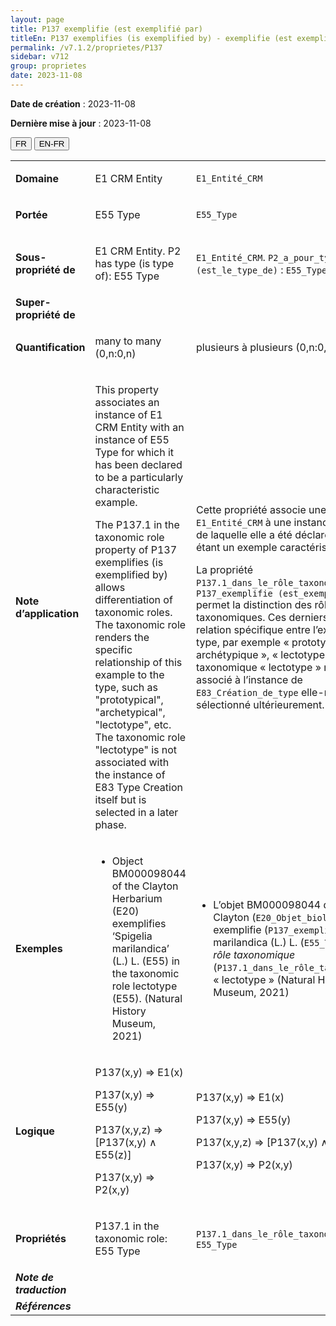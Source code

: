 ```yaml
---
layout: page
title: P137 exemplifie (est exemplifié par)
titleEn: P137 exemplifies (is exemplified by) - exemplifie (est exemplifié par)
permalink: /v7.1.2/proprietes/P137
sidebar: v712
group: proprietes
date: 2023-11-08
---
```


**Date de création** : 2023-11-08

**Dernière mise à jour** : 2023-11-08

<div class="lang-buttons">
 <button id="fr" class="activate">FR</button>
 <button id="en-fr">EN-FR</button>
</div>

<table>
<tbody>
<tr>
<td><strong>Domaine</strong></td>
<td class="en">
<p>E1 CRM Entity</p>
</td>
<td>
<p><code class="language-plaintext highlighter-rouge">E1_Entité_CRM</code></p>
</td>
</tr>
<tr>
<td><strong>Portée</strong></td>
<td class="en">
<p>E55 Type</p>
</td>
<td>
<p><code class="language-plaintext highlighter-rouge">E55_Type</code></p>
</td>
</tr>
<tr>
<td><strong>Sous-propriété de</strong></td>
<td class="en">
<p>E1 CRM Entity. P2 has type (is type of): E55 Type</p>
</td>
<td>
<p><code class="language-plaintext highlighter-rouge">E1_Entité_CRM</code>. <code class="language-plaintext highlighter-rouge">P2_a_pour_type (est_le_type_de)</code> : <code class="language-plaintext highlighter-rouge">E55_Type</code></p>
</td>
</tr>
<tr>
<td><strong>Super-propriété de</strong></td>
<td class="en">
</td>
<td>
</td>
</tr>
<tr>
<td><strong>Quantification</strong></td>
<td class="en">
<p>many to many (0,n:0,n)</p>
</td>
<td>
<p>plusieurs à plusieurs (0,n:0,n)</p>
</td>
</tr>
<tr>
<td><strong>Note d’application</strong></td>
<td class="en">
<p>This property associates an instance of E1 CRM Entity with an instance of E55 Type for which it has been declared to be a particularly characteristic example.</p>
<p>The P137.1 in the taxonomic role property of P137 exemplifies (is exemplified by) allows differentiation of taxonomic roles. The taxonomic role renders the specific relationship of this example to the type, such as "prototypical", "archetypical", "lectotype", etc. The taxonomic role "lectotype" is not associated with the instance of E83 Type Creation itself but is selected in a later phase.</p>
</td>
<td>
<p>Cette propriété associe une instance de <code class="language-plaintext highlighter-rouge">E1_Entité_CRM</code> à une instance de <code class="language-plaintext highlighter-rouge">E55_Type</code> de laquelle elle a été déclarée comme étant un exemple caractéristique.</p>
<p>La propriété <code class="language-plaintext highlighter-rouge">P137.1_dans_le_rôle_taxonomique_de</code> de <code class="language-plaintext highlighter-rouge">P137_exemplifie (est_exemplifié_par)</code> permet la distinction des rôles taxonomiques. Ces derniers présentent la relation spécifique entre l’exemplaire et le type, par exemple « prototypique », « archétypique », « lectotype », etc. Le rôle taxonomique « lectotype » n’est pas associé à l’instance de <code class="language-plaintext highlighter-rouge">E83_Création_de_type</code> elle-même, mais sélectionné ultérieurement.</p>
</td>
</tr>
<tr>
<td><strong>Exemples</strong></td>
<td class="en">
<ul>
<li><p>Object BM000098044 of the Clayton Herbarium (E20) exemplifies ‘Spigelia marilandica’ (L.) L. (E55) in the taxonomic role lectotype (E55). (Natural History Museum, 2021)</p>
</li>
</ul>
</td>
<td>
<ul>
<li><p>L’objet BM000098044 de l’Herbier Clayton (<code class="language-plaintext highlighter-rouge">E20_Objet_biologique</code>) exemplifie (<code class="language-plaintext highlighter-rouge">P137_exemplifie</code>) Spigelia marilandica (L.) L. (<code class="language-plaintext highlighter-rouge">E55_Type</code>) <em>dans le rôle taxonomique</em> (<code class="language-plaintext highlighter-rouge">P137.1_dans_le_rôle_taxonomique_de</code>) « lectotype » (Natural History Museum, 2021)</p>
</li>
</ul>
</td>
</tr>
<tr>
<td><strong>Logique</strong></td>
<td class="en">
<p>P137(x,y) ⇒ E1(x)</p>
<p>P137(x,y) ⇒ E55(y) </p>
<p>P137(x,y,z) ⇒ [P137(x,y) ∧ E55(z)]</p>
<p>P137(x,y) ⇒ P2(x,y)</p>
</td>
<td>
<p>P137(x,y) ⇒ E1(x)</p>
<p>P137(x,y) ⇒ E55(y)</p>
<p>P137(x,y,z) ⇒ [P137(x,y) ∧ E55(z)]</p>
<p>P137(x,y) ⇒ P2(x,y)</p>
</td>
</tr>
<tr>
<td><strong>Propriétés</strong></td>
<td class="en">
<p>P137.1 in the taxonomic role: E55 Type</p>
</td>
<td>
<p><code class="language-plaintext highlighter-rouge">P137.1_dans_le_rôle_taxonomique_de</code> : <code class="language-plaintext highlighter-rouge">E55_Type</code></p>
</td>
</tr>
<tr>
<td><strong><em>Note de traduction</em></strong></td>
<td colspan="2">
</td>
</tr>
<tr>
<td><strong><em>Références</em></strong></td>
<td colspan="2">
<p><em></em></p>
</td>
</tr>
</tbody>
</table>

